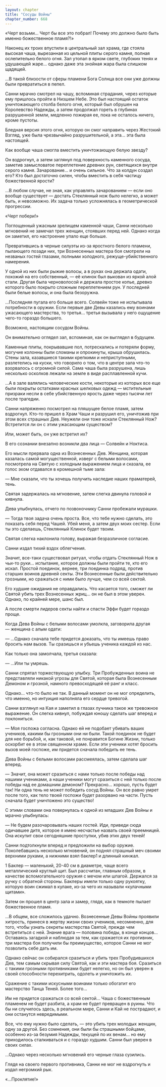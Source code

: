 ```yaml
---
layout: chapter
title: "Сосуды Войны"
chapter_number: 668
---
```


«Черт возьми... Черт бы все это побрал! Почему это должно было быть именно божественное пламя?!»

Наконец их троих впустили в центральный зал храма, где стояла высокая чаша, вырезанная из цельной плиты серого камня, полная ослепительно белого огня. Зал утопал в ярком свете, глубоких тенях и удушающей жаре... однако даже эта знойная жара была слишком щадящей.

...В такой близости от сферы пламени Бога Солнца все они уже должны были превратиться в пепел.

Санни мрачно смотрел на чашу, вспоминая страдания, через которые ему пришлось пройти в Низшем Небе. Это был настоящий остаток уничтожающего столба белого огня, который был обрушен на Королевство Надежды, а затем продолжал гореть в глубинах разрушенной земли, медленно пожирая ее, пока не осталось ничего, кроме пустоты.

Бледная версия этого огня, которую он смог направить через Жестокий Взгляд, уже была чрезвычайно разрушительной, а эта... эта была настоящей.

Как вообще чаша смогла вместить уничтожающую белую звезду?

Он вздрогнул, а затем заглянул под поверхность каменного сосуда, заметив замысловатое переплетение древних рун, светящихся внутри серого камня. Зачарование... и очень сильное. Что за колдун создал его? Кто был достаточно силен, чтобы вместить в себя частицу божественной ярости?

...В любом случае, не зная, как управлять зачарованием — если оно вообще существует — достать Стеклянный нож было нелегко, а может быть, и невозможно. Их задача только усложнялась в геометрической прогрессии.

«Черт побери!»

Поглощенный ужасным зрелищем каменной чаши, Санни несколько мгновений не замечал трех женщин, стоявших перед ней. Однако когда он заметил, его настроение упало еще больше.

Превратившись в черные силуэты из-за яростного белого пламени, пылающего позади них, три Вознесенных мастера боя смотрели на незваных гостей глазами, полными холодного, режуще-убийственного намерения.

У одной из них были рыжие волосы, а в руках она держала одати, похожий на его собственный, — её клинок был выкован из яркой алой стали. Другая была черноволосой и держала простое копье, древко которого было покрыто сложным переплетением рун. У последней были белые волосы, и она была безоружна.

...Последняя пугала его больше всего. Солвейн тоже не испытывала потребности в оружии. Если первые две Девы казались ему воинами ужасающего мастерства, то третья... третья вызывала у него ощущение чего-то гораздо большего.

Возможно, настоящим сосудом Войны.

Он внимательно оглядел зал, вспоминая, как он выглядел в будущем.

Каменные плиты, покрывавшие пол, потрескались и потеряли форму, могучие колонны были сломаны и опрокинуты, крыша обрушилась. Стены зала, казавшиеся такими крепкими и неприступными, разлетелись на куски, что говорило о том, что в центре зала что-то взорвалось с огромной силой. Сама чаша была разрушена, лишь несколько осколков лежали на земле в виде расплавленной кучи.

...А в зале валялись человеческие кости, некоторые из которых все еще были покрыты остатками красных шелковых одежд — мстительные призраки несли в себе убийственную ярость даже через тысячи лет после трагедии.

Санни напряженно посмотрел на пляшущее белое пламя, затем вздрогнул. Кто-то пришел в Храм Чаши и разрушил его, уничтожив при этом всех страшных Дев. Неужели они тоже искали Стеклянный Нож? Встретится ли он с этим ужасающим существом?

Или, может быть, он уже встретил их?

В его сознании внезапно возникли два лица — Солвейн и Ноктиса.

Его мысли прервала одна из Вознесенных Дев. Женщина, которая казалась самой могущественной, изверг с белыми волосами, посмотрела на Святую с холодным выражением лица и сказала, ее голос эхом отдавался в кромешной тьме зала:

— Мне сказали, что ты хочешь получить наследие наших праматерей, тень.

Святая задержалась на мгновение, затем слегка двинула головой и кивнула.

Дева улыбнулась, отчего по позвоночнику Санни пробежали мурашки.

— Тогда твоя задача очень проста. Все, что тебе нужно сделать, это показать себя перед Чашей. Убей меня, а затем двух моих сестер. Если ты это сделаешь, Стеклянный Клинок будет твоим.

Святая слегка наклонила голову, выражая безразличное согласие.

Санни издал тихий вздох облегчения.

Значит, все-таки существовал ритуал, чтобы отдать Стеклянный Нож в чьи-то руки... испытание, которое должны были пройти те, кто его искал. Простой поединок, вернее, три поединка подряд, против старших воинов древней секты. Эти Вознесенные были действительно грозными, но сражаться с ними было лучше, чем со всей сектой.

Его худшие ожидания не оправдались. Что касается того, сможет ли Святой убить трех Вознесенных жриц... он не был в этом уверен. Однако, по крайней мере, шанс был.

А после смерти лидеров секты найти и спасти Эффи будет гораздо проще.

Когда Дева Войны с белыми волосами умолкла, заговорила другая — женщина с алым одати:

— ...Однако сначала тебе придется доказать, что ты имеешь право бросить нам вызов. Ты сразишься и убьешь ученика каждой из нас.

Как только она замолчала, третья сказала:

— ...Или ты умрешь.

Санни спрятал торжествующую улыбку. Три Пробужденных воина не представляли никакой угрозы для Святой, которая была Вознесенным Демоном и грозной, намного превосходящей её ранг и класс.

Однако... что-то было не так. В данный момент он не мог определить, что именно, но интуиция наполняла его сердце тревогой.

Санни взглянул на Кая и заметил в глазах лучника такое же тревожное выражение. Он слегка кивнул, побуждая юношу сделать шаг вперед и поклониться.

— Моя госпожа согласна. Однако ей не подобает убивать ваших учеников, какими бы грозными они ни были. Такой поединок не будет для нее борьбой, и, как таковой, не понравится Богине Жизни, только оскорбит ее в этом священном храме. Если эти ученики хотят бросить вызов моей госпоже, им придется сначала победить ее тень.

Дева Войны с белыми волосами рассмеялась, затем сделала шаг вперед.

— Значит, она может сразиться с нами только после победы над нашими учениками, а наши ученики могут сразиться с ней только после победы над ее домашним демоном? Прекрасно... хорошо, пусть будет так! Ни одна тень не может победить сосуд Войны. Он все равно умрет после того, как тело твоей госпожи будет разорвано на части. Пусть сначала будет уничтожено это существо!

С этими словами она повернулась к одной из младших Дев Войны и мрачно улыбнулась:

— Не будем разочаровывать наших гостей. Иди, приведи сюда одичавшее дитя, которое я имею несчастье назвать своей преемницей. Она искупит свои сегодняшние проступки, убив этих двух теней!

Санни подтолкнули вперед и предложили на выбор оружие. Поколебавшись несколько мгновений, он поднял страшный меч своими верхними руками, а нижними взял баклер1 и длинный кинжал.

1 Баклер — маленький, 20-40 см в диаметре, чаще всего металлический круглый щит. Был рассчитан, главным образом, в качестве вспомогательного оружия с мечом или шпагой. Держался за ручку с обратной стороны. Баклеры имели только одну рукоятку, которую воин сжимал в кулаке, из-за чего их называли «кулачными щитами».

Затем он прошел в центр зала и замер, глядя, как в темноте пылает божественное пламя.

...В общем, все сложилось удачно. Вознесенные Девы Войны проявили хитрость, принеся в жертву жизни своих учеников, несомненно, для того, чтобы узнать секреты мастерства Святой, прежде чем встретиться с ней. Знание врага — половина победы, в конце концов... Оставаясь загадкой и наблюдая за тем, как сражается их противник, три мастера боя получили бы преимущество, которое Санни не мог позволить себе дать им.

Однако сейчас он собирался сразиться и убить трех Пробудившихся Дев, тем самым скрывая силу Святой, как и эти мастера боя. Сразиться с такими грозными противниками будет нелегко, но он был уверен в своей способности перехитрить, одолеть и уничтожить их.

Сражение с такими искусными воинами только обогатит его мастерство Танца Теней. Более того...

Им не придется сражаться со всей сектой... Чаша с божественным пламенем не будет разбита, а храм не будет превращен в руины. Что бы ни случилось здесь, в реальном мире, Санни и Кай не пострадают, и они останутся невредимыми.

Все, что ему нужно было сделать, — это убить трех молодых женщин, одну за другой. Без сомнения, они были бы страшными бойцами, особенно из-за безумия Надежды, текущей по их венам... но ему приходилось сталкиваться и с гораздо худшим. Санни был уверен в своих силах.

...Однако через несколько мгновений его черные глаза сузились.

Глядя на своего первого противника, Санни не мог не вздрогнуть и издал негромкий рык.

«...Проклятие!»
